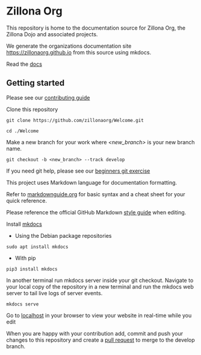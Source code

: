 # Zillona Org

This repository is home to the documentation source for Zillona Org, the Zillona
Dojo and associated projects.

We generate the organizations documentation site https://zillonaorg.github.io 
from this source using mkdocs.

Read the [docs](https://zillonaorg.github.io)

## Getting started

Please see our [contributing guide](https://zillonaorg.github.io/contributing/)

Clone this repository 

`git clone https://github.com/zillonaorg/Welcome.git`

`cd ./Welcome`

Make a new branch for your work where _<new_branch>_ is your new branch name.

`git checkout -b <new_branch> --track develop`

If you need git help, please see our 
[beginners git exercise](https://zillonaorg.github.io/git_exercise-1/)

This project uses Markdown language for documentation formatting.

Refer to [markdownguide.org](https://www.markdownguide.org/) for basic syntax 
and a cheat sheet for your quick reference.

Please reference the official GitHub Markdown 
[style guide](https://google.github.io/styleguide/docguide/style.html) 
when editing.

Install [mkdocs](https://www.mkdocs.org/)

  * Using the Debian package repositories

`sudo apt install mkdocs`

  * With pip

`pip3 install mkdocs`

In another terminal run mkdocs server inside your git checkout. Navigate to your
local copy of the repository in a new terminal and run the mkdocs web server to
tail live logs of server events.

`mkdocs serve`

Go to [localhost](127.0.0.1:8000) in your browser to view your website in 
real-time while you edit

When you are happy with your contribution add, commit and push your changes to 
this repository and create a 
[pull request](https://docs.github.com/en/pull-requests/collaborating-with-pull-requests/proposing-changes-to-your-work-with-pull-requests/creating-a-pull-request)
to merge to the develop branch.
